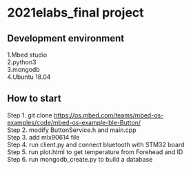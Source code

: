 2021elabs_final project
===
Development environment
---
1.Mbed studio<br>
2.python3<br>
3.mongodb<br>
4.Ubuntu 18.04

How to start
---
Step 1. git clone https://os.mbed.com/teams/mbed-os-examples/code/mbed-os-example-ble-Button/<br>
Step 2. modify ButtonService.h and main.cpp<br>
Step 3. add mlx90614 file<br>
Step 4. run client.py and connect bluetooth with STM32 board<br>
Step 5. run plot.html to get temperature from Forehead and ID<br>
Step 6. run mongodb_create.py to build a database<br>
